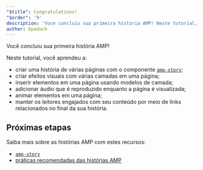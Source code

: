 ```yaml
---
"$title": Congratulations!
"$order": '9'
description: 'Voce concluiu sua primeira historia AMP! Neste tutorial, voce aprendeu a: criar uma historia de varias paginas com o componente amp-story'
author: bpaduch
---
```


Você concluiu sua primeira história AMP!

Neste tutorial, você aprendeu a:

- criar uma história de várias páginas com o componente [`amp-story`](../../../../documentation/components/reference/amp-story.md);
- criar efeitos visuais com várias camadas em uma página;
- inserir elementos em uma página usando modelos de camada;
- adicionar áudio que é reproduzido enquanto a página é visualizada;
- animar elementos em uma página;
- manter os leitores engajados com seu conteúdo por meio de links relacionados no final da sua história.

## Próximas etapas

Saiba mais sobre as histórias AMP com estes recursos:

- [`amp-story`](../../../../documentation/components/reference/amp-story.md)
- [práticas recomendadas das histórias AMP](../../../../documentation/guides-and-tutorials/start/create_successful_stories.md)
